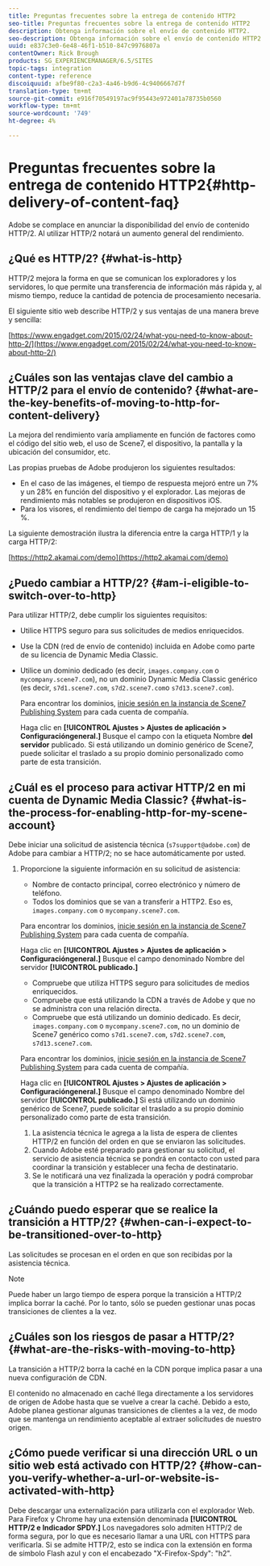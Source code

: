 ```yaml
---
title: Preguntas frecuentes sobre la entrega de contenido HTTP2
seo-title: Preguntas frecuentes sobre la entrega de contenido HTTP2
description: Obtenga información sobre el envío de contenido HTTP2.
seo-description: Obtenga información sobre el envío de contenido HTTP2.
uuid: e837c3e0-6e48-46f1-b510-847c9976807a
contentOwner: Rick Brough
products: SG_EXPERIENCEMANAGER/6.5/SITES
topic-tags: integration
content-type: reference
discoiquuid: afbe9f80-c2a3-4a46-b9d6-4c9406667d7f
translation-type: tm+mt
source-git-commit: e916f70549197ac9f95443e972401a78735b0560
workflow-type: tm+mt
source-wordcount: '749'
ht-degree: 4%

---
```



# Preguntas frecuentes sobre la entrega de contenido HTTP2{#http-delivery-of-content-faq}

Adobe se complace en anunciar la disponibilidad del envío de contenido HTTP/2. Al utilizar HTTP/2 notará un aumento general del rendimiento.

## ¿Qué es HTTP/2? {#what-is-http}

HTTP/2 mejora la forma en que se comunican los exploradores y los servidores, lo que permite una transferencia de información más rápida y, al mismo tiempo, reduce la cantidad de potencia de procesamiento necesaria.

El siguiente sitio web describe HTTP/2 y sus ventajas de una manera breve y sencilla:

[https://www.engadget.com/2015/02/24/what-you-need-to-know-about-http-2/](https://www.engadget.com/2015/02/24/what-you-need-to-know-about-http-2/)

## ¿Cuáles son las ventajas clave del cambio a HTTP/2 para el envío de contenido? {#what-are-the-key-benefits-of-moving-to-http-for-content-delivery}

La mejora del rendimiento varía ampliamente en función de factores como el código del sitio web, el uso de Scene7, el dispositivo, la pantalla y la ubicación del consumidor, etc.

Las propias pruebas de Adobe produjeron los siguientes resultados:

* En el caso de las imágenes, el tiempo de respuesta mejoró entre un 7% y un 28% en función del dispositivo y el explorador. Las mejoras de rendimiento más notables se produjeron en dispositivos iOS.
* Para los visores, el rendimiento del tiempo de carga ha mejorado un 15 %.

La siguiente demostración ilustra la diferencia entre la carga HTTP/1 y la carga HTTP/2:

[https://http2.akamai.com/demo](https://http2.akamai.com/demo)

## ¿Puedo cambiar a HTTP/2? {#am-i-eligible-to-switch-over-to-http}

Para utilizar HTTP/2, debe cumplir los siguientes requisitos:

* Utilice HTTPS seguro para sus solicitudes de medios enriquecidos.
* Use la CDN (red de envío de contenido) incluida en Adobe como parte de su licencia de Dynamic Media Classic.
* Utilice un dominio dedicado (es decir, `images.company.com` o `mycompany.scene7.com`), no un dominio Dynamic Media Classic genérico (es decir, `s7d1.scene7.com`, `s7d2.scene7.com`o `s7d13.scene7.com`).

   Para encontrar los dominios, [inicie sesión en la instancia de Scene7 Publishing System](https://www.adobe.com/marketing-cloud/experience-manager/scene7-login.html) para cada cuenta de compañía.

   Haga clic en **[!UICONTROL Ajustes > Ajustes de aplicación > Configuracióngeneral.]** Busque el campo con la etiqueta Nombre **del servidor** publicado. Si está utilizando un dominio genérico de Scene7, puede solicitar el traslado a su propio dominio personalizado como parte de esta transición.

## ¿Cuál es el proceso para activar HTTP/2 en mi cuenta de Dynamic Media Classic? {#what-is-the-process-for-enabling-http-for-my-scene-account}

Debe iniciar una solicitud de asistencia técnica (`s7support@adobe.com`) de Adobe para cambiar a HTTP/2; no se hace automáticamente por usted.

1. Proporcione la siguiente información en su solicitud de asistencia:

   * Nombre de contacto principal, correo electrónico y número de teléfono.
   * Todos los dominios que se van a transferir a HTTP2. Eso es, `images.company.com` o `mycompany.scene7.com`.

   Para encontrar los dominios, [inicie sesión en la instancia de Scene7 Publishing System](https://www.adobe.com/marketing-cloud/experience-manager/scene7-login.html) para cada cuenta de compañía.

   Haga clic en **[!UICONTROL Ajustes > Ajustes de aplicación > Configuracióngeneral.]** Busque el campo denominado Nombre del servidor **[!UICONTROL publicado.]**

   * Compruebe que utiliza HTTPS seguro para solicitudes de medios enriquecidos.
   * Compruebe que está utilizando la CDN a través de Adobe y que no se administra con una relación directa.
   * Compruebe que está utilizando un dominio dedicado. Es decir, `images.company.com` o `mycompany.scene7.com`, no un dominio de Scene7 genérico como `s7d1.scene7.com`, `s7d2.scene7.com`, `s7d13.scene7.com`.

   Para encontrar los dominios, [inicie sesión en la instancia de Scene7 Publishing System](https://www.adobe.com/marketing-cloud/experience-manager/scene7-login.html) para cada cuenta de compañía.

   Haga clic en **[!UICONTROL Ajustes > Ajustes de aplicación > Configuracióngeneral.]** Busque el campo denominado Nombre del servidor **[!UICONTROL publicado.]** Si está utilizando un dominio genérico de Scene7, puede solicitar el traslado a su propio dominio personalizado como parte de esta transición.

   1. La asistencia técnica le agrega a la lista de espera de clientes HTTP/2 en función del orden en que se enviaron las solicitudes.
   1. Cuando Adobe esté preparado para gestionar su solicitud, el servicio de asistencia técnica se pondrá en contacto con usted para coordinar la transición y establecer una fecha de destinatario.
   1. Se le notificará una vez finalizada la operación y podrá comprobar que la transición a HTTP2 se ha realizado correctamente.



## ¿Cuándo puedo esperar que se realice la transición a HTTP/2? {#when-can-i-expect-to-be-transitioned-over-to-http}

Las solicitudes se procesan en el orden en que son recibidas por la asistencia técnica.

>[!NOTE]
>
>Puede haber un largo tiempo de espera porque la transición a HTTP/2 implica borrar la caché. Por lo tanto, sólo se pueden gestionar unas pocas transiciones de clientes a la vez.

## ¿Cuáles son los riesgos de pasar a HTTP/2? {#what-are-the-risks-with-moving-to-http}

La transición a HTTP/2 borra la caché en la CDN porque implica pasar a una nueva configuración de CDN.

El contenido no almacenado en caché llega directamente a los servidores de origen de Adobe hasta que se vuelve a crear la caché. Debido a esto, Adobe planea gestionar algunas transiciones de clientes a la vez, de modo que se mantenga un rendimiento aceptable al extraer solicitudes de nuestro origen.

## ¿Cómo puede verificar si una dirección URL o un sitio web está activado con HTTP/2? {#how-can-you-verify-whether-a-url-or-website-is-activated-with-http}

Debe descargar una externalización para utilizarla con el explorador Web. Para Firefox y Chrome hay una extensión denominada **[!UICONTROL HTTP/2 e Indicador SPDY.]** Los navegadores solo admiten HTTP/2 de forma segura, por lo que es necesario llamar a una URL con HTTPS para verificarla. Si se admite HTTP/2, esto se indica con la extensión en forma de símbolo Flash azul y con el encabezado &quot;X-Firefox-Spdy&quot;: &quot;h2&quot;.

